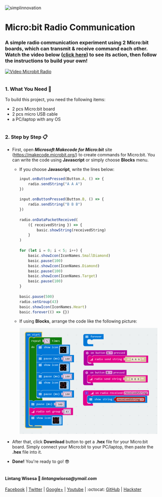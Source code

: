 #

![simplinnovation](https://4.bp.blogspot.com/-f7YxPyqHAzY/WJ6VnkvE0SI/AAAAAAAADTQ/0tDQPTrVrtMAFT-q-1-3ktUQT5Il9FGdQCLcB/s350/simpLINnovation1a.png)

# Micro:bit Radio Communication

### A simple radio communication experiment using 2 Micro:bit boards, which can transmit & receive command each other. Watch the video below ([click here](https://www.youtube.com/watch?v=NJdfJ0-24Ks)) to see its action, then follow the instructions to build your own!

[![Video Microbit Radio](https://img.youtube.com/vi/NJdfJ0-24Ks/0.jpg)](https://www.youtube.com/watch?v=NJdfJ0-24Ks)

#

### **1. What You Need** :gift:
To build this project, you need the following items:
- 2 pcs Micro:bit board
- 2 pcs micro USB cable
- a PC/laptop with any OS

#

### **2. Step by Step** :clipboard:
 
- First, open __*Microsoft Makecode for Micro:bit*__ site (https://makecode.microbit.org/) to create commands for Micro:bit. You can write the code using __Javascript__ or simply choose __Blocks__ menu.

  - If you choose __Javascript__, write the lines below:

    ```javascript
    input.onButtonPressed(Button.A, () => {
        radio.sendString("A A A")
    })
    
    input.onButtonPressed(Button.B, () => {
        radio.sendString("B B B")
    })

    radio.onDataPacketReceived(
        ({ receivedString }) => {
            basic.showString(receivedString)
        }
    )

    for (let i = 0; i < 5; i++) {
        basic.showIcon(IconNames.SmallDiamond)
        basic.pause(100)
        basic.showIcon(IconNames.Diamond)
        basic.pause(100)
        basic.showIcon(IconNames.Target)
        basic.pause(100)
    }
    
    basic.pause(500)
    radio.setGroup(43)
    basic.showIcon(IconNames.Heart)
    basic.forever(() => {})
    ```

  - If using __Blocks__, arrange the code like the following picture:

      ![blocks](https://raw.githubusercontent.com/LintangWisesa/Microbit_Radio_Communication/master/Blocks.png)

- After that, click __Download__ button to get a __.hex__ file for your Micro:bit board. Simply connect your Micro:bit to your PC/laptop, then paste the __.hex__ file into it.

- __Done!__ You're ready to go! :sunglasses: 

#

#### Lintang Wisesa :love_letter: _lintangwisesa@ymail.com_

[Facebook](https://www.facebook.com/lintangbagus) |
[Twitter](https://twitter.com/Lintang_Wisesa) |
[Google+](https://plus.google.com/u/0/+LintangWisesa1) |
[Youtube](https://www.youtube.com/user/lintangbagus) | 
:octocat: [GitHub](https://github.com/LintangWisesa) |
[Hackster](https://www.hackster.io/lintangwisesa)

